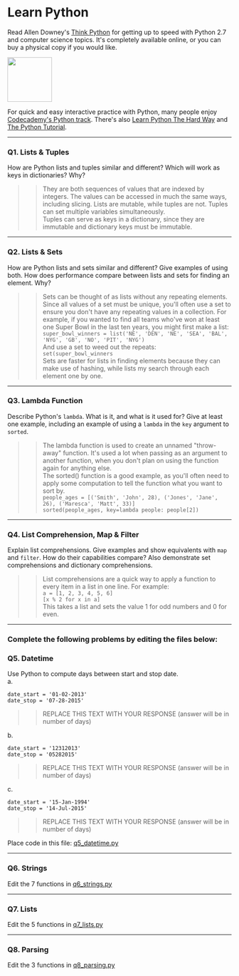 # Learn Python

Read Allen Downey's [Think Python](http://www.greenteapress.com/thinkpython/) for getting up to speed with Python 2.7 and computer science topics. It's completely available online, or you can buy a physical copy if you would like.

<a href="http://www.greenteapress.com/thinkpython/"><img src="img/think_python.png" style="width: 100px;" target="_blank"></a>

For quick and easy interactive practice with Python, many people enjoy [Codecademy's Python track](http://www.codecademy.com/en/tracks/python). There's also [Learn Python The Hard Way](http://learnpythonthehardway.org/book/) and [The Python Tutorial](https://docs.python.org/2/tutorial/).

---

### Q1. Lists &amp; Tuples

How are Python lists and tuples similar and different? Which will work as keys in dictionaries? Why?

>> They are both sequences of values that are indexed by integers. The values can be accessed in much the same ways, including slicing. Lists are mutable, while tuples are not. Tuples can set multiple variables simultaneously.  
> Tuples can serve as keys in a dictionary, since they are immutable and dictionary keys must be immutable.

---

### Q2. Lists &amp; Sets

How are Python lists and sets similar and different? Give examples of using both. How does performance compare between lists and sets for finding an element. Why?

>> Sets can be thought of as lists without any repeating elements. Since all values of a set must be unique, you'll often use a set to ensure you don't have any repeating values in a collection.  For example, if you wanted to find all teams who've won at least one Super Bowl in the last ten years, you might first make a list: 
> `super_bowl_winners = list('NE', 'DEN', 'NE', 'SEA', 'BAL', 'NYG', 'GB', 'NO', 'PIT', 'NYG')`  
> And use a set to weed out the repeats:  
> `set(super_bowl_winners`  
> Sets are faster for lists in finding elements because they can make use of hashing, while lists my search through each element one by one.

---

### Q3. Lambda Function

Describe Python's `lambda`. What is it, and what is it used for? Give at least one example, including an example of using a `lambda` in the `key` argument to `sorted`.

>> The lambda function is used to create an unnamed "throw-away" function. It's used a lot when passing as an argument to another function, when you don't plan on using the function again for anything else.  
> The sorted() function is a good example, as you'll often need to apply some computation to tell the function what you want to sort by.  
> `people_ages = [('Smith', 'John', 28), ('Jones', 'Jane', 26), ('Maresca', 'Matt', 33)]`  
> `sorted(people_ages, key=lambda people: people[2])`

---

### Q4. List Comprehension, Map &amp; Filter

Explain list comprehensions. Give examples and show equivalents with `map` and `filter`. How do their capabilities compare? Also demonstrate set comprehensions and dictionary comprehensions.

>> List comprehensions are a quick way to apply a function to every item in a list in one line. For example:  
> `a = [1, 2, 3, 4, 5, 6]`  
> `[x % 2 for x in a]`  
> This takes a list and sets the value 1 for odd numbers and 0 for even.

---

### Complete the following problems by editing the files below:

### Q5. Datetime
Use Python to compute days between start and stop date.   
a.  

```
date_start = '01-02-2013'    
date_stop = '07-28-2015'
```

>> REPLACE THIS TEXT WITH YOUR RESPONSE (answer will be in number of days)

b.  
```
date_start = '12312013'  
date_stop = '05282015'  
```

>> REPLACE THIS TEXT WITH YOUR RESPONSE (answer will be in number of days)

c.  
```
date_start = '15-Jan-1994'      
date_stop = '14-Jul-2015'  
```

>> REPLACE THIS TEXT WITH YOUR RESPONSE  (answer will be in number of days)

Place code in this file: [q5_datetime.py](python/q5_datetime.py)

---

### Q6. Strings
Edit the 7 functions in [q6_strings.py](python/q6_strings.py)

---

### Q7. Lists
Edit the 5 functions in [q7_lists.py](python/q7_lists.py)

---

### Q8. Parsing
Edit the 3 functions in [q8_parsing.py](python/q8_parsing.py)





